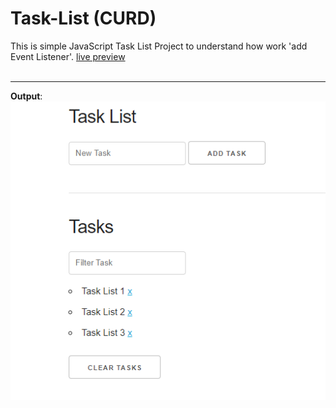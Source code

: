# Task-List (CURD)
This is simple JavaScript Task List Project to understand how work 'add Event Listener'.
[live preview](https://asadujjaman47.github.io/Task-List/)
<br><br>
<hr>
<b>Output</b>:
<br>
<img src="/img/Screenshots.PNG">
